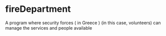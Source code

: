 # fireDepartment
A program where security forces ( in Greece ) (in this case, volunteers) can manage the services and people available
